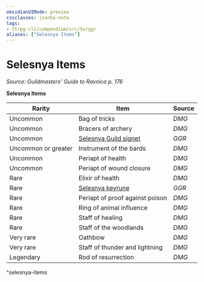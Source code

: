 ```yaml
---
obsidianUIMode: preview
cssclasses: json5e-note
tags:
- ttrpg-cli/compendium/src/5e/ggr
aliases: ["Selesnya Items"]
---
```

# Selesnya Items
*Source: Guildmasters' Guide to Ravnica p. 176* 

**Selesnya Items**

| Rarity | Item | Source |
|--------|------|--------|
| Uncommon | Bag of tricks | *DMG* |
| Uncommon | Bracers of archery | *DMG* |
| Uncommon | [Selesnya Guild signet](selesnya-guild-signet-ggr.md) | *GGR* |
| Uncommon or greater | Instrument of the bards | *DMG* |
| Uncommon | Periapt of health | *DMG* |
| Uncommon | Periapt of wound closure | *DMG* |
| Rare | Elixir of health | *DMG* |
| Rare | [Selesnya keyrune](selesnya-keyrune-ggr.md) | *GGR* |
| Rare | Periapt of proof against poison | *DMG* |
| Rare | Ring of animal influence | *DMG* |
| Rare | Staff of healing | *DMG* |
| Rare | Staff of the woodlands | *DMG* |
| Very rare | Oathbow | *DMG* |
| Very rare | Staff of thunder and lightning | *DMG* |
| Legendary | Rod of resurrection | *DMG* |
^selesnya-items